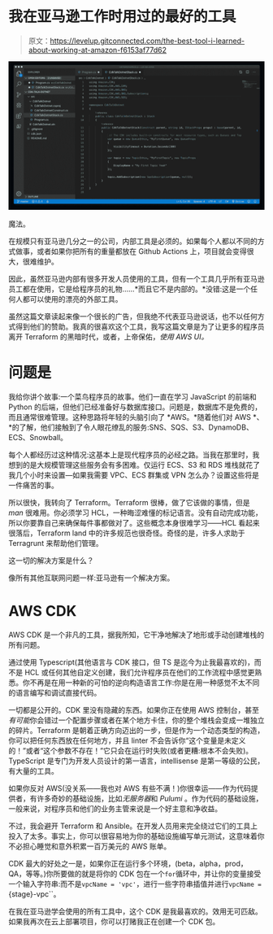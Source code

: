 # 我在亚马逊工作时用过的最好的工具

> 原文：<https://levelup.gitconnected.com/the-best-tool-i-learned-about-working-at-amazon-f6153af77d62>

![](img/e545cc04dd67cfe90d0ebff8dfe700ee.png)

魔法。

在规模只有亚马逊几分之一的公司，内部工具是必须的。如果每个人都以不同的方式做事，或者如果你把所有的重量都放在 Github Actions 上，项目就会变得很大，很难维护。

因此，虽然亚马逊内部有很多开发人员使用的工具，但有一个工具几乎所有亚马逊员工都在使用，它是给程序员的礼物……*而且它不是内部的。*没错:这是一个任何人都可以使用的漂亮的外部工具。

虽然这篇文章读起来像一个很长的广告，但我绝不代表亚马逊说话，也不以任何方式得到他们的赞助。我真的很喜欢这个工具，我写这篇文章是为了让更多的程序员离开 Terraform 的黑暗时代，或者，上帝保佑，*使用 AWS UI。*

# 问题是

我给你讲个故事:一个菜鸟程序员的故事。他们一直在学习 JavaScript 的前端和 Python 的后端，但他们已经准备好与数据库接口。问题是，数据库不是免费的，而且通常很难管理。这种思路将年轻的头脑引向了 *AWS。*随着他们对 AWS *、*的了解，他们接触到了令人眼花缭乱的服务:SNS、SQS、S3、DynamoDB、ECS、Snowball。

每个人都经历过这种情况:这基本上是现代程序员的必经之路。当我在那里时，我想到的是大规模管理这些服务会有多困难。仅运行 ECS、S3 和 RDS 堆栈就花了我几个小时来设置—如果我需要 VPC、ECS 群集或 VPN 怎么办？设置这些将是一件痛苦的事。

所以很快，我转向了 Terraform。Terraform 很棒，做了它该做的事情，但是 *man* 很难用。你必须学习 HCL，一种晦涩难懂的标记语言。没有自动完成功能，所以你要靠自己来确保每件事都做对了。这些概念本身很难学习——HCL 看起来很落后，Terraform land 中的许多规范也很奇怪。奇怪的是，许多人求助于 Terragrunt 来帮助他们管理。

这一切的解决方案是什么？

像所有其他互联网问题一样:亚马逊有一个解决方案。

# AWS CDK

AWS CDK 是一个非凡的工具，据我所知，它干净地解决了地形或手动创建堆栈的所有问题。

通过使用 Typescript(其他语言与 CDK 接口，但 TS 是迄今为止我最喜欢的)，而不是 HCL 或任何其他自定义创建，我们允许程序员在他们的工作流程中感觉更熟悉。你不再是在用一种新的可怕的逆向构造语言工作:你是在用一种感觉不太不同的语言编写和调试直接代码。

一切都是公开的。CDK 里没有隐藏的东西。如果你正在使用 AWS 控制台，甚至*有可能*你会错过一个配置步骤或者在某个地方卡住，你的整个堆栈会变成一堆独立的碎片。Terraform 是朝着正确方向迈出的一步，但是作为一个动态类型的构造，你可以把任何东西放在任何地方，并且 linter 不会告诉你“这个变量是未定义的！”或者“这个参数不存在！”它只会在运行时失败(或者更糟:根本不会失败)。TypeScript 是专门为开发人员设计的第一语言，intellisense 是第一等级的公民，有大量的工具。

如果你反对 AWS(没关系——我也对 AWS 有些不满！)你很幸运——作为代码提供者，有许多奇妙的基础设施，比如*无服务器*和 *Pulumi* 。作为代码的基础设施，一般来说，对程序员和他们的业务主管来说是一个好主意和净收益。

不过，我会避开 Terraform 和 Ansible。在开发人员用来完全绕过它们的工具上投入了太多。事实上，你可以很容易地为你的基础设施编写单元测试，这意味着你不必担心睡觉和意外积累一百万美元的 AWS 账单。

CDK 最大的好处之一是，如果你正在运行多个环境，(beta，alpha，prod，QA，等等。)你所要做的就是将你的 CDK 包在一个`for`循环中，并让你的变量接受一个输入字符串:而不是`vpcName = 'vpc'`，进行一些字符串插值并进行`vpcName = `{stage}-vpc``。

在我在亚马逊学会使用的所有工具中，这个 CDK 是我最喜欢的。效用无可匹敌。如果我再次在云上部署项目，你可以打赌我正在创建一个 CDK 包。